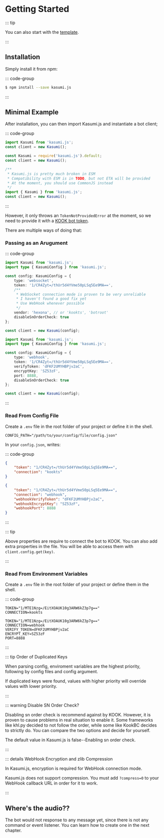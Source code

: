 # Getting Started

::: tip

You can also start with the [template](https://github.com/hexona69/kasumi-template).

:::

## Installation

Simply install it from npm:

::: code-group

```sh [npm]
$ npm install --save kasumi.js
```

:::

## Minimal Example

After installation, you can then import Kasumi.js and instantiate a bot client;

::: code-group

```typescript [index.ts]
import Kasumi from 'kasumi.js';
const client = new Kasumi();
```

```javascript [index.cjs]
const Kasumi = require('kasumi.js').default;
const client = new Kasumi();
```

```javascript [index.mjs]
/**
 * Kasumi.js is pretty much broken in ESM
 * Compatibility with ESM is in TODO, but not ETA will be provided
 * At the moment, you should use CommonJS instead
 */
import { Kasumi } from 'kasumi.js';
const client = new Kasumi();
```

:::

However, it only throws an `TokenNotProvidedError` at the moment, so we need to provide it with a [KOOK bot token](https://developer.kookapp.cn/app/index).

There are multiple ways of doing that:

### Passing as an Arugument

::: code-group

```typescript [WebSocket]
import Kasumi from 'kasumi.js';
import type { KasumiConfig } from 'kasumi.js';

const config: KasumiConfig = {
    type: 'websocket',
    token: '1/CR4Zyt=/thUr5d4YVme50pLSq5Ee9MA==',
    /**
     * WebSocket connection mode is proven to be very unreliable
     * I haven't found a good fix yet
     * Use WebHook whenever possible
     */
    vendor: 'hexona', // or 'kookts', 'botroot'
    disableSnOrderCheck: true
};

const client = new Kasumi(config);
```

```typescript [WebHook]
import Kasumi from 'kasumi.js';
import type { KasumiConfig } from 'kasumi.js';

const config: KasumiConfig = {
    type: 'webhook',
    token: '1/CR4Zyt=/thUr5d4YVme50pLSq5Ee9MA==',
    verifyToken: 'dFKF2UMYHBPjv2aC',
    encryptKey: 'SZ53zF',
    port: 8888,
    disableSnOrderCheck: true
};

const client = new Kasumi(config);
```

:::

### Read From Config File

Create a `.env` file in the root folder of your project or define it in the shell.

```properties
CONFIG_PATH="/path/to/your/config/file/config.json"
```

In your `config.json`, writes:

::: code-group

```json [WebSocket]
{
    "token": "1/CR4Zyt=/thUr5d4YVme50pLSq5Ee9MA==",
    "connection": "kookts"
}
```

```json [WebHook]
{
    "token": "1/CR4Zyt=/thUr5d4YVme50pLSq5Ee9MA==",
    "connection": "webhook",
    "webhookVerifyToken": "dFKF2UMYHBPjv2aC",
    "webhookEncryptKey": "SZ53zF",
    "webhookPort": 8888
}
```

:::

::: tip

Above properties are require to connect the bot to KOOK. You can also add extra properties in the file. You will be able to access them with `client.config.get(key)`.

:::

### Read From Environment Variables

Create a `.env` file in the root folder of your project or define them in the shell.

::: code-group

```properties [WebSocket]
TOKEN="1/MTE1Nzg=/EitXOAUK10g3ARW6kZ3p7g=="
CONNECTION=kookts
```

```properties [WebHook]
TOKEN="1/MTE1Nzg=/EitXOAUK10g3ARW6kZ3p7g=="
CONNECTION=webhook
VERIFY_TOKEN=dFKF2UMYHBPjv2aC
ENCRYPT_KEY=SZ53zF
PORT=8888
```

:::

::: tip Order of Duplicated Keys

When parsing config, enviroment variables are the highest priority, following by config files and config argument.

If duplicated keys were found, values with higher priority will override values with lower priority.

:::

::: warning Disable SN Order Check?

Disabling sn order check is recommend against by KOOK. However, it is proven to cause problems in real situation to enable it. Some frameworks like khl.py decided to not follow the order, while some like KookBC decides to strictly do. You can compare the two options and decide for yourself.

The default value in Kasumi.js is false--Enabling sn order check.

:::

::: details WebHook Encryption and zlib Compression

In Kasumi.js, encryption is required for WebHook connection mode.

Kasumi.js does not support compression. You must add `?compress=0` to your WebHook callback URL in order for it to work.

:::

## Where's the audio??

The bot would not response to any message yet, since there is not any command or event listener. You can learn how to create one in the next chapter.